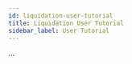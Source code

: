 ```yaml
---
id: liquidation-user-tutorial
title: Liquidation User Tutorial
sidebar_label: User Tutorial
---
```


...
